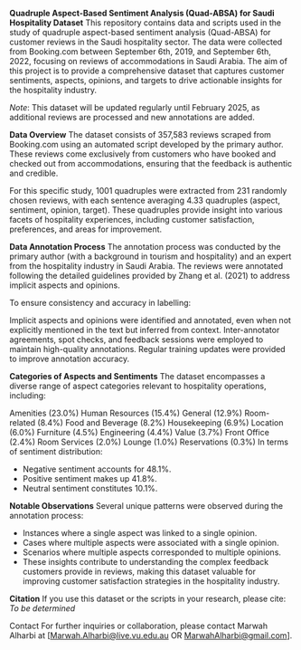 **Quadruple Aspect-Based Sentiment Analysis (Quad-ABSA) for Saudi Hospitality Dataset**
This repository contains data and scripts used in the study of quadruple aspect-based sentiment analysis (Quad-ABSA) for customer reviews in the Saudi hospitality sector. The data were collected from Booking.com between September 6th, 2019, and September 6th, 2022, focusing on reviews of accommodations in Saudi Arabia. The aim of this project is to provide a comprehensive dataset that captures customer sentiments, aspects, opinions, and targets to drive actionable insights for the hospitality industry.

_Note_: This dataset will be updated regularly until February 2025, as additional reviews are processed and new annotations are added.

**Data Overview**
The dataset consists of 357,583 reviews scraped from Booking.com using an automated script developed by the primary author. These reviews come exclusively from customers who have booked and checked out from accommodations, ensuring that the feedback is authentic and credible.

For this specific study, 1001 quadruples were extracted from 231 randomly chosen reviews, with each sentence averaging 4.33 quadruples (aspect, sentiment, opinion, target). These quadruples provide insight into various facets of hospitality experiences, including customer satisfaction, preferences, and areas for improvement.

**Data Annotation Process**
The annotation process was conducted by the primary author (with a background in tourism and hospitality) and an expert from the hospitality industry in Saudi Arabia. The reviews were annotated following the detailed guidelines provided by Zhang et al. (2021) to address implicit aspects and opinions.

To ensure consistency and accuracy in labelling:

Implicit aspects and opinions were identified and annotated, even when not explicitly mentioned in the text but inferred from context.
Inter-annotator agreements, spot checks, and feedback sessions were employed to maintain high-quality annotations.
Regular training updates were provided to improve annotation accuracy.

**Categories of Aspects and Sentiments**
The dataset encompasses a diverse range of aspect categories relevant to hospitality operations, including:

Amenities (23.0%)
Human Resources (15.4%)
General (12.9%)
Room-related (8.4%)
Food and Beverage (8.2%)
Housekeeping (6.9%)
Location (6.0%)
Furniture (4.5%)
Engineering (4.4%)
Value (3.7%)
Front Office (2.4%)
Room Services (2.0%)
Lounge (1.0%)
Reservations (0.3%)
In terms of sentiment distribution:

- Negative sentiment accounts for 48.1%.
- Positive sentiment makes up 41.8%.
- Neutral sentiment constitutes 10.1%.

**Notable Observations** 
Several unique patterns were observed during the annotation process:
- Instances where a single aspect was linked to a single opinion.
- Cases where multiple aspects were associated with a single opinion.
- Scenarios where multiple aspects corresponded to multiple opinions.
- These insights contribute to understanding the complex feedback customers provide in reviews, making this dataset valuable for improving customer satisfaction strategies in the hospitality industry.

**Citation**
If you use this dataset or the scripts in your research, please cite:
*To be determined*

Contact
For further inquiries or collaboration, please contact Marwah Alharbi at [Marwah.Alharbi@live.vu.edu.au OR MarwahAlharbi@gmail.com].


